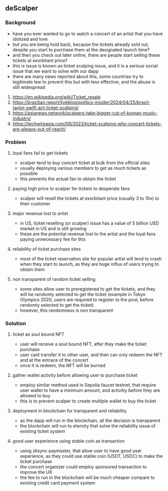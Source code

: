 ## deScalper

### Background

 - have you ever wanted to go to watch a concert of an artist that you have idolized and love
 - but you are being hold back, because the tickets already sold out, despite you start to purchase them at the designated launch time?
 - and then you check out later online, there are people start selling these tickets at exorbitant price?
 - this is issue is known as ticket scalping issue, and it is a serious social issue that we want to solve with our dapp
 - there are many news reported about this, some countries try to legitimate law to prevent this but with less effective, and the abuse is still widespread

 1. https://en.wikipedia.org/wiki/Ticket_resale
 2. https://brazilian.report/liveblog/politics-insider/2024/04/25/brazil-taylor-swift-act-ticket-scalping/
 3. https://asianews.network/scalpers-take-bigger-cut-of-korean-music-industry/
 4. https://techwireasia.com/08/2023/ticket-scalping-why-concert-tickets-are-always-out-of-reach/



### Problem

 1. loyal fans fail to get tickets
    - scalper tend to buy concert ticket at bulk from the official sites
    - usually deploying various members to get as much tickets as possible
    - this prevents the actual fan to obtain the ticket

 2. paying high price to scalper for tickets to desperate fans
    - scalper will resell the tickets at exorbitant price (usually 3 to 10x) to their customer

3. major revenue lost to artist
    - in US, ticket reselling (or scalper) issue has a value of 5 billion USD market in US and is still growing
    - these are the potential revenue lost to the artist and the loyal fans paying unnecessary fee for this

 4. reliability of ticket purchase sites
    - most of the ticket reservation site for popular artist will tend to crash when they start to launch, as they are huge influx of users trying to obtain them

5. non transparent of random ticket selling
    - some sites allow user to preregistered to get the tickets, and they will be randomly selected to get the ticket (example in Tokyo Olympics 2020, users are required to register to the pool, before randomly selected to get the ticket)
    - however, this randomness is non transparent

### Solution
 1. ticket as soul bound NFT
    - user will receive a soul bound NFT, after they make the ticket purchase
    - user cant transfer it to other user, and then can only redeem the NFT and at the entrace of the concert
    - once it is redeem, the NFT will be burned

 2. gather wallet activity before allowing user to purchase ticket
    - employ similar method used in Sepolia faucet testnet, that require user wallet to have a minimum amount, and activitiy before they are allowed to buy
    - this is to prevent scalper to create multiple wallet to buy the ticket

 3. deployment in blockchain for transparent and reliability
    - as the dapp will run in the blockchain, all the decision is transparent
    - the blockchain will run to eternity that solve the reliability issue of existing ticket system

 4. good user experience using stable coin as transaction
    - using zksync paymaster, that allow user to have good user experience, as they could use stable coin (USDT, USDC) to make the ticket purchase
    - the concert organizer could employ sponsored transaction to improve the UX
    - the fee to run in the blockchain will be much cheaper compare to existing credit card payment system

